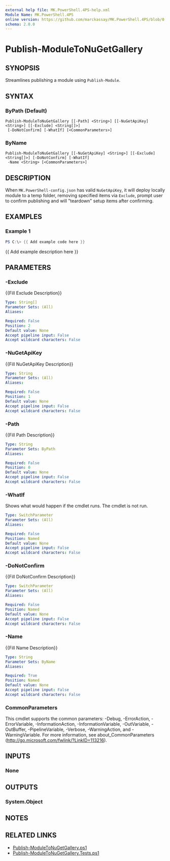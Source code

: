 ```yaml
---
external help file: MK.PowerShell.4PS-help.xml
Module Name: MK.PowerShell.4PS
online version: https://github.com/marckassay/MK.PowerShell.4PS/blob/0.0.1/docs/Publish-ModuleToNuGetGallery.md
schema: 2.0.0
---
```


# Publish-ModuleToNuGetGallery

## SYNOPSIS
Streamlines publishing a module using `Publish-Module`.

## SYNTAX

### ByPath (Default)
```
Publish-ModuleToNuGetGallery [[-Path] <String>] [[-NuGetApiKey] <String>] [[-Exclude] <String[]>]
 [-DoNotConfirm] [-WhatIf] [<CommonParameters>]
```

### ByName
```
Publish-ModuleToNuGetGallery [[-NuGetApiKey] <String>] [[-Exclude] <String[]>] [-DoNotConfirm] [-WhatIf]
 -Name <String> [<CommonParameters>]
```

## DESCRIPTION
When `MK.PowerShell-config.json` has valid `NuGetApiKey`, it will deploy locally module to a 
temp folder, removing specified items via `Exclude`, prompt user to confirm publishing and will 
"teardown" setup items after confirming.

## EXAMPLES

### Example 1
```powershell
PS C:\> {{ Add example code here }}
```

{{ Add example description here }}

## PARAMETERS

### -Exclude
{{Fill Exclude Description}}

```yaml
Type: String[]
Parameter Sets: (All)
Aliases:

Required: False
Position: 2
Default value: None
Accept pipeline input: False
Accept wildcard characters: False
```

### -NuGetApiKey
{{Fill NuGetApiKey Description}}

```yaml
Type: String
Parameter Sets: (All)
Aliases:

Required: False
Position: 1
Default value: None
Accept pipeline input: False
Accept wildcard characters: False
```

### -Path
{{Fill Path Description}}

```yaml
Type: String
Parameter Sets: ByPath
Aliases:

Required: False
Position: 0
Default value: None
Accept pipeline input: False
Accept wildcard characters: False
```

### -WhatIf
Shows what would happen if the cmdlet runs.
The cmdlet is not run.

```yaml
Type: SwitchParameter
Parameter Sets: (All)
Aliases:

Required: False
Position: Named
Default value: None
Accept pipeline input: False
Accept wildcard characters: False
```

### -DoNotConfirm
{{Fill DoNotConfirm Description}}

```yaml
Type: SwitchParameter
Parameter Sets: (All)
Aliases:

Required: False
Position: Named
Default value: None
Accept pipeline input: False
Accept wildcard characters: False
```

### -Name
{{Fill Name Description}}

```yaml
Type: String
Parameter Sets: ByName
Aliases:

Required: True
Position: Named
Default value: None
Accept pipeline input: False
Accept wildcard characters: False
```

### CommonParameters
This cmdlet supports the common parameters: -Debug, -ErrorAction, -ErrorVariable, -InformationAction, -InformationVariable, -OutVariable, -OutBuffer, -PipelineVariable, -Verbose, -WarningAction, and -WarningVariable. For more information, see about_CommonParameters (http://go.microsoft.com/fwlink/?LinkID=113216).

## INPUTS

### None

## OUTPUTS

### System.Object

## NOTES

## RELATED LINKS

- [Publish-ModuleToNuGetGallery.ps1](https://github.com/marckassay/MK.PowerShell.4PS/blob/0.0.1/src/publish/Publish-ModuleToNuGetGallery.ps1)
- [Publish-ModuleToNuGetGallery.Tests.ps1](https://github.com/marckassay/MK.PowerShell.4PS/blob/0.0.1/test/publish/Publish-ModuleToNuGetGallery.Tests.ps1)
